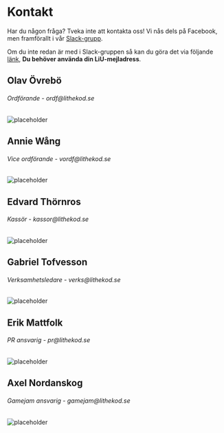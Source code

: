 # Kontakt

Har du någon fråga? Tveka inte att kontakta oss! Vi nås dels på Facebook, men framförallt i vår [Slack-grupp](https://lithe-kod.slack.com/).

Om du inte redan är med i Slack-gruppen så kan du göra det via följande [länk](https://lithe-kod.slack.com/signup), **Du behöver använda din LiU-mejladress**.

<div id="card-container">
	<div class="card">
		<h2>Olav Övrebö</h2>
		<h6>Ordförande - ordf@lithekod.se</h6>
		<img src="https://i.redd.it/by3oca6cij431.png" alt="placeholder">
	</div>
	<div class="card">
		<h2>Annie Wång</h2>
		<h6>Vice ordförande - vordf@lithekod.se</h6>
		<img src="https://i.redd.it/by3oca6cij431.png" alt="placeholder">
	</div>
	<div class="card">
		<h2>Edvard Thörnros</h2>
		<h6>Kassör - kassor@lithekod.se</h6>
		<img src="https://i.redd.it/by3oca6cij431.png" alt="placeholder">
	</div>
	<div class="card">
		<h2>Gabriel Tofvesson</h2>
		<h6>Verksamhetsledare - verks@lithekod.se</h6>
		<img src="https://i.redd.it/by3oca6cij431.png" alt="placeholder">
	</div>
	<div class="card">
		<h2>Erik Mattfolk</h2>
		<h6>PR ansvarig - pr@lithekod.se</h6>
		<img src="https://i.redd.it/by3oca6cij431.png" alt="placeholder">
	</div>
	<div class="card">
		<h2>Axel Nordanskog</h2>
		<h6>Gamejam ansvarig - gamejam@lithekod.se</h6>
		<img src="https://i.redd.it/by3oca6cij431.png" alt="placeholder">
	</div>
</div>
